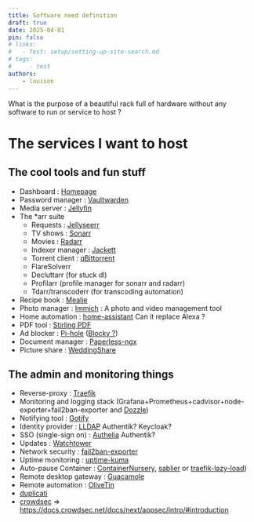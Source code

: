 ```yaml
---
title: Software need definition
draft: true 
date: 2025-04-01
pin: false
# links:
#   - Test: setup/setting-up-site-search.md
# tags:
#     - test
authors:
    - louison
---
```


What is the purpose of a beautiful rack full of hardware without any software to run or service to host ?

<!-- more -->

# The services I want to host

## The cool tools and fun stuff

- Dashboard : [Homepage](https://github.com/gethomepage/homepage)
- Password manager : [Vaultwarden](https://github.com/dani-garcia/vaultwarden)
- Media server : [Jellyfin](https://github.com/jellyfin/jellyfin)
- The *arr suite
  - Requests : [Jellyseerr](https://github.com/fallenbagel/jellyseerr)
  - TV shows : [Sonarr](https://github.com/Sonarr/Sonarr)
  - Movies : [Radarr](https://github.com/Radarr/Radarr)
  - Indexer manager : [Jackett](https://github.com/Jackett/Jackett)
  - Torrent client : [qBittorrent](https://github.com/qbittorrent/qBittorrentFlareSolverr)
  - FlareSolverr
  - Decluttarr (for stuck dl)
  - Profilarr (profile manager for sonarr and radarr)
  - Tdarr/transcoderr (for transcoding automation)
- Recipe book : [Mealie](https://github.com/mealie-recipes/mealie/)
- Photo manager : [Immich](https://immich.app/) : A photo and video management tool
- Home automation : [home-assistant](https://github.com/home-assistant/home-assistant.io) Can it replace Alexa ?
- PDF tool : [Stirling PDF](https://github.com/Stirling-Tools/Stirling-PDF)
- Ad blocker : [Pi-hole](https://github.com/pi-hole/pi-hole) ([Blocky ?](https://github.com/0xERR0R/blocky))
- Document manager : [Paperless-ngx](https://github.com/paperless-ngx/paperless-ngx)
- Picture share : [WeddingShare](https://github.com/Cirx08/WeddingShare)
 

## The admin and monitoring things

- Reverse-proxy : [Traefik](https://github.com/traefik/traefik)
- Monitoring and logging stack (Grafana+Prometheus+cadvisor+node-exporter+fail2ban-exporter and [Dozzle](https://github.com/amir20/dozzle))
- Notifying tool : [Gotify](https://github.com/gotify/server)
- Identity provider : [LLDAP](https://github.com/lldap/lldap) Authentik? Keycloak?
- SSO (single-sign on) : [Authelia](https://github.com/authelia/authelia) Authentik?
- Updates : [Watchtower](https://github.com/containrrr/watchtower)
- Network security : [fail2ban-exporter](https://github.com/fail2ban/fail2ban)
- Uptime monitoring : [uptime-kuma](https://github.com/louislam/uptime-kuma)
- Auto-pause Container : [ContainerNursery](https://github.com/ItsEcholot/ContainerNursery), [sablier](https://github.com/sablierapp/sablier) or [traefik-lazy-load](https://github.com/zix99/traefik-lazyload))
- Remote desktop gateway : [Guacamole](https://github.com/apache/guacamole-server)
- Remote automation : [OliveTin](https://github.com/OliveTin/OliveTin)
- [duplicati](https://github.com/duplicati/duplicati)
- [crowdsec](https://github.com/crowdsecurity/crowdsec) => https://docs.crowdsec.net/docs/next/appsec/intro/#introduction